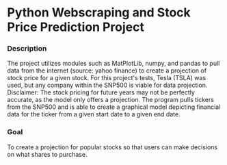 # Python Webscraping and Stock Price Prediction Project
 
 
 ### Description
 The project utilizes modules such as MatPlotLib, numpy, and pandas to pull data from the internet (source: yahoo finance) to create a projection of stock price for a given stock. For this project's tests, Tesla (TSLA) was used, but any company within the SNP500 is viable for data projection. Disclaimer: The stock pricing for future years may not be perfectly accurate, as the model only offers a projection. The program pulls tickers from the SNP500 and is able to create a graphical model depicting financial data for the ticker from a given start date to a given end date.
 
 ### Goal
  To create a projection for popular stocks so that users can make decisions on what shares to purchase.
 
 


